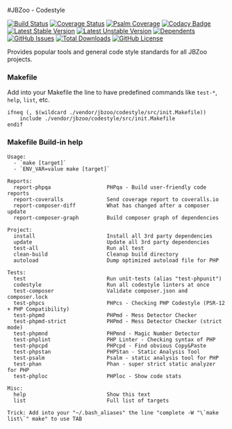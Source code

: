 #JBZoo - Codestyle
 
[![Build Status](https://travis-ci.org/JBZoo/Codestyle.svg?branch=master)](https://travis-ci.org/JBZoo/Codestyle)    [![Coverage Status](https://coveralls.io/repos/JBZoo/Codestyle/badge.svg)](https://coveralls.io/github/JBZoo/Codestyle?branch=master)    [![Psalm Coverage](https://shepherd.dev/github/JBZoo/Codestyle/coverage.svg)](https://shepherd.dev/github/JBZoo/Codestyle)    [![Codacy Badge](https://app.codacy.com/project/badge/Grade/2da2dd592c1640d7b2a536a59dd728ad)](https://www.codacy.com/gh/JBZoo/Codestyle)    
[![Latest Stable Version](https://poser.pugx.org/JBZoo/Codestyle/v)](https://packagist.org/packages/JBZoo/Codestyle)    [![Latest Unstable Version](https://poser.pugx.org/JBZoo/Codestyle/v/unstable)](https://packagist.org/packages/JBZoo/Codestyle)    [![Dependents](https://poser.pugx.org/JBZoo/Codestyle/dependents)](https://packagist.org/packages/JBZoo/Codestyle/dependents?order_by=downloads)    [![GitHub Issues](https://img.shields.io/github/issues/JBZoo/Codestyle)](https://github.com/JBZoo/Codestyle/issues)    [![Total Downloads](https://poser.pugx.org/JBZoo/Codestyle/downloads)](https://packagist.org/packages/JBZoo/Codestyle/stats)    [![GitHub License](https://img.shields.io/github/license/JBZoo/Codestyle)](https://github.com/JBZoo/Codestyle/blob/master/LICENSE)


Provides popular tools and general code style standards for all JBZoo projects.

### Makefile

Add into your Makefile the line to have predefined commands like `test-*`, `help`, `list`, etc.
```shell
ifneq (, $(wildcard ./vendor/jbzoo/codestyle/src/init.Makefile))
    include ./vendor/jbzoo/codestyle/src/init.Makefile
endif
```

### Makefile Build-in help

```
Usage:
  - `make [target]`
  - `ENV_VAR=value make [target]`

Reports:
  report-phpqa                  PHPqa - Build user-friendly code reports
  report-coveralls              Send coverage report to coveralls.io
  report-composer-diff          What has changed after a composer update
  report-composer-graph         Build composer graph of dependencies
                                
Project:
  install                       Install all 3rd party dependencies
  update                        Update all 3rd party dependencies
  test-all                      Run all test
  clean-build                   Cleanup build directory
  autoload                      Dump optimized autoload file for PHP
                                
Tests:
  test                          Run unit-tests (alias "test-phpunit")
  codestyle                     Run all codestyle linters at once
  test-composer                 Validate composer.json and composer.lock
  test-phpcs                    PHPcs - Checking PHP Codestyle (PSR-12 + PHP Compatibility)
  test-phpmd                    PHPmd - Mess Detector Checker
  test-phpmd-strict             PHPmd - Mess Detector Checker (strict mode)
  test-phpmnd                   PHPmnd - Magic Number Detector
  test-phplint                  PHP Linter - Checking syntax of PHP
  test-phpcpd                   PHPcpd - Find obvious Copy&Paste
  test-phpstan                  PHPStan - Static Analysis Tool
  test-psalm                    Psalm - static analysis tool for PHP
  test-phan                     Phan - super strict static analyzer for PHP
  test-phploc                   PHPloc - Show code stats
                                
Misc:
  help                          Show this text
  list                          Full list of targets
                                
Trick: Add into your "~/.bash_aliases" the line "complete -W "\`make list\`" make" to use TAB
```
